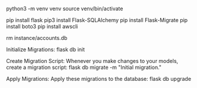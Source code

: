 python3 -m venv venv
source venv/bin/activate

pip install flask
pip3 install Flask-SQLAlchemy
pip install Flask-Migrate
pip install boto3
pip install awscli


rm instance/accounts.db

Initialize Migrations:
flask db init

Create Migration Script: Whenever you make changes to your models, create a migration script:
flask db migrate -m "Initial migration."

Apply Migrations: Apply these migrations to the database:
flask db upgrade

